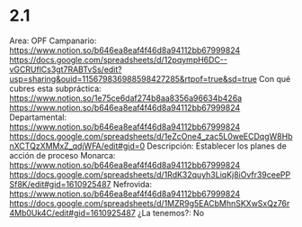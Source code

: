 # 2.1

Area: OPF
Campanario: https://www.notion.so/b646ea8eaf4f46d8a94112bb67999824 
https://docs.google.com/spreadsheets/d/12pqympH6DC--vGCRUflCs3gt7RABTvSs/edit?usp=sharing&ouid=115679836988598427285&rtpof=true&sd=true
Con qué cubres esta subpráctica: https://www.notion.so/1e75ce6daf274b8aa8356a96634b426a 
https://www.notion.so/b646ea8eaf4f46d8a94112bb67999824 
Departamental: https://www.notion.so/b646ea8eaf4f46d8a94112bb67999824 
https://docs.google.com/spreadsheets/d/1eZcOne4_zac5L0weECDqgW8HbnXCTQzXMMxZ_qdjWFA/edit#gid=0
Descripción: Establecer los planes de acción de proceso
Monarca: https://www.notion.so/b646ea8eaf4f46d8a94112bb67999824 
https://docs.google.com/spreadsheets/d/1RdK32quyh3LiqKj8iOvfr39ceePPSf8K/edit#gid=1610925487
Nefrovida: https://www.notion.so/b646ea8eaf4f46d8a94112bb67999824 
https://docs.google.com/spreadsheets/d/1MZR9g5EACbMhnSKXwSxQz76r4Mb0Uk4C/edit#gid=1610925487
¿La tenemos?: No